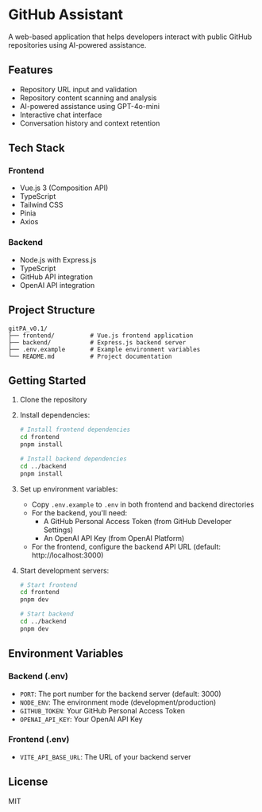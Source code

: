 # GitHub Assistant

A web-based application that helps developers interact with public GitHub repositories using AI-powered assistance.

## Features

- Repository URL input and validation
- Repository content scanning and analysis
- AI-powered assistance using GPT-4o-mini
- Interactive chat interface
- Conversation history and context retention

## Tech Stack

### Frontend
- Vue.js 3 (Composition API)
- TypeScript
- Tailwind CSS
- Pinia
- Axios

### Backend
- Node.js with Express.js
- TypeScript
- GitHub API integration
- OpenAI API integration

## Project Structure

```
gitPA_v0.1/
├── frontend/          # Vue.js frontend application
├── backend/           # Express.js backend server
├── .env.example       # Example environment variables
└── README.md          # Project documentation
```

## Getting Started

1. Clone the repository
2. Install dependencies:
   ```bash
   # Install frontend dependencies
   cd frontend
   pnpm install

   # Install backend dependencies
   cd ../backend
   pnpm install
   ```

3. Set up environment variables:
   - Copy `.env.example` to `.env` in both frontend and backend directories
   - For the backend, you'll need:
     - A GitHub Personal Access Token (from GitHub Developer Settings)
     - An OpenAI API Key (from OpenAI Platform)
   - For the frontend, configure the backend API URL (default: http://localhost:3000)

4. Start development servers:
   ```bash
   # Start frontend
   cd frontend
   pnpm dev

   # Start backend
   cd ../backend
   pnpm dev
   ```

## Environment Variables

### Backend (.env)
- `PORT`: The port number for the backend server (default: 3000)
- `NODE_ENV`: The environment mode (development/production)
- `GITHUB_TOKEN`: Your GitHub Personal Access Token
- `OPENAI_API_KEY`: Your OpenAI API Key

### Frontend (.env)
- `VITE_API_BASE_URL`: The URL of your backend server

## License

MIT
